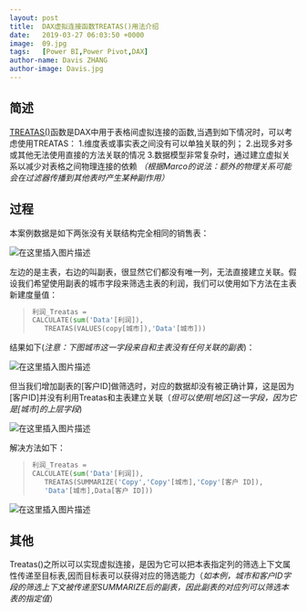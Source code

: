 ```yaml
---
layout: post
title:  DAX虚拟连接函数TREATAS()用法介绍
date:   2019-03-27 06:03:50 +0000
image:  09.jpg
tags:   [Power BI,Power Pivot,DAX]
author-name: Davis ZHANG
author-image: Davis.jpg
---
```


## 简述
[TREATAS()](https://docs.microsoft.com/en-us/dax/treatas-function)函数是DAX中用于表格间虚拟连接的函数,当遇到如下情况时，可以考虑使用TREATAS：
1.维度表或事实表之间没有可以单独关联的列；
2.出现多对多或其他无法使用直接的方法关联的情况
3.数据模型非常复杂时，通过建立虚拟关系以减少对表格之间物理连接的依赖
 *（根据Marco的说法：额外的物理关系可能会在过滤器传播到其他表时产生某种副作用）*

## 过程
本案例数据是如下两张没有关联结构完全相同的销售表：

![在这里插入图片描述](https://img-blog.csdnimg.cn/20191128103135224.png)

左边的是主表，右边的叫副表，很显然它们都没有唯一列，无法直接建立关联。假设我们希望使用副表的城市字段来筛选主表的利润，我们可以使用如下方法在主表新建度量值：

>```Python
>利润_Treatas = 
>CALCULATE(sum('Data'[利润]),
>    TREATAS(VALUES(copy[城市]),'Data'[城市]))
>```

结果如下(*注意：下图城市这一字段来自和主表没有任何关联的副表*)：

![在这里插入图片描述](https://img-blog.csdnimg.cn/20191128101346707.png?x-oss-process=image/watermark,type_ZmFuZ3poZW5naGVpdGk,shadow_10,text_d3d3LmQtYmkudGVjaA==,size_16,color_FFFFFF,t_70)

但当我们增加副表的[客户ID]做筛选时，对应的数据却没有被正确计算，这是因为[客户ID]并没有利用Treatas和主表建立关联（*但可以使用[地区]这一字段，因为它是[城市]的上层字段*)

![在这里插入图片描述](https://img-blog.csdnimg.cn/20191128101907432.png?x-oss-process=image/watermark,type_ZmFuZ3poZW5naGVpdGk,shadow_10,text_d3d3LmQtYmkudGVjaA==,size_16,color_FFFFFF,t_70)

解决方法如下：

>```Python
>利润_Treatas = 
>CALCULATE(sum('Data'[利润]),
>    TREATAS(SUMMARIZE('Copy','Copy'[城市],'Copy'[客户 ID]),
>    'Data'[城市],Data[客户 ID]))
>```

![在这里插入图片描述](https://img-blog.csdnimg.cn/20191128102025758.png?x-oss-process=image/watermark,type_ZmFuZ3poZW5naGVpdGk,shadow_10,text_d3d3LmQtYmkudGVjaA==,size_16,color_FFFFFF,t_70)

## 其他
Treatas()之所以可以实现虚拟连接，是因为它可以把本表指定列的筛选上下文属性传递至目标表,因而目标表可以获得对应的筛选能力（*如本例，城市和客户ID字段的筛选上下文被传递至SUMMARIZE后的副表，因此副表的对应列可以筛选本表的指定值*）
